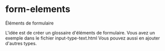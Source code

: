 # form-elements
Éléments de formulaire

L'idée est de créer un glossaire d'éléments de formulaire.
Vous avez un exemple dans le fichier input-type-text.html
Vous pouvez aussi en ajouter d'autres types.
